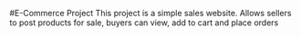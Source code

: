 #E-Commerce Project
This project is a simple sales website. Allows sellers to post products for sale, buyers can view, add to cart and place orders
